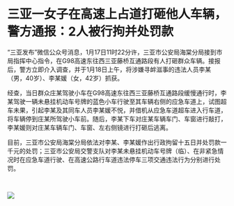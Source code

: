 # 三亚一女子在高速上占道打砸他人车辆，警方通报：2人被行拘并处罚款

“三亚发布”微信公众号消息，1月17日11时22分许，三亚市公安局海棠分局接到市局指挥中心指令，在G98高速东往西三亚藤桥互通路段有人打砸群众车辆。接报后，警方立即介入调查，并于1月18日上午，将涉嫌寻衅滋事的违法人员李某（男，40岁）、李某媛（女，42岁）抓获。

经查，当日群众庄某驾驶小车在G98高速东往西三亚藤桥互通路段缓慢通行时，李某驾驶一辆未悬挂机动车号牌的蓝色小车行驶至其车辆右侧的应急车道上，试图超车未果，引起李某及其同车人员李某媛不悦，并借机从应急车道超车进入行车道，将车辆停到庄某所驾驶小车前。随后，李某下车对庄某车辆车门、车窗进行敲打，李某媛则对庄某车辆车门、车窗、左右侧镜进行打砸后逃离。

目前，三亚市公安局海棠分局依法对李某、李某媛作出行政拘留十五日并处罚款一千元的处罚；三亚市公安局交警支队对李某未悬挂机动车号牌（临）、在非紧急情况时在应急车道行驶、在高速公路行车道违法停车三项交通违法行为分别进行处罚。

​

![](https://inews.gtimg.com/newsapp_bt/0/15617908217/1000)

​​

